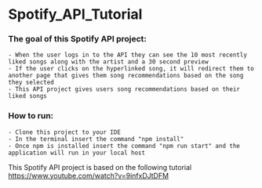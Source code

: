 # Spotify_API_Tutorial

### The goal of this Spotify API project:
    - When the user logs in to the API they can see the 10 most recently liked songs along with the artist and a 30 second preview
    - If the user clicks on the hyperlinked song, it will redirect them to another page that gives them song recommendations based on the song they selected
    - This API project gives users song recommendations based on their liked songs

### How to run:
    - Clone this project to your IDE
    - In the terminal insert the command "npm install"
    - Once npm is installed insert the command "npm run start" and the application will run in your local host

This Spotify API project is based on the following tutorial https://www.youtube.com/watch?v=9infxDJtDFM

 
